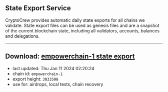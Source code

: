 ## State Export Service
CryptoCrew provides automatic daily state exports for all chains we validate. State export files can be used as genesis files and are a snapshot of the current blockchain state, including all validators, accounts, balances and delegations.

---
**Download: [empowerchain-1 state export](https://dl.ccvalidators.com/SERVICE/empowerchain/empowerchain-1_export_3033598.json)**
---

- last updated: Thu Jan 11 2024 02:20:24
- chain id: `empowerchain-1`
- export height: `3033598`
- use for: airdrops, local tests, chain recovery
